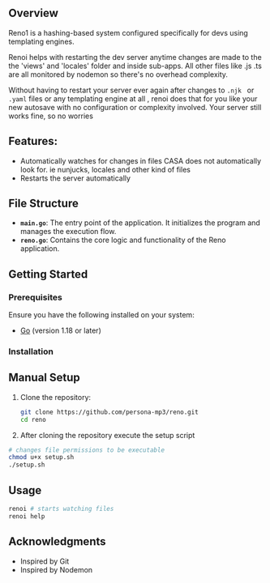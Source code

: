 ## Overview

Reno1 is a hashing-based system configured specifically for devs using templating engines.

Renoi helps with restarting the dev server anytime changes are made to the the 'views' and 'locales' folder and inside sub-apps. 
All other files like .js .ts are all monitored by nodemon so there's no  overhead complexity.

Without having to restart your server ever again after changes to ```.njk ``` or ```.yaml``` files or any templating engine at all
, renoi does that for you like your new autosave 
with no configuration or complexity involved. Your server still works fine, so no worries

## Features:

- Automatically watches for changes in files CASA does not automatically look for. ie nunjucks, locales and other kind of files 
- Restarts the server automatically 


## File Structure

- **`main.go`**: The entry point of the application. It initializes the program and manages the execution flow.
- **`reno.go`**: Contains the core logic and functionality of the Reno application.

## Getting Started

### Prerequisites

Ensure you have the following installed on your system:
- [Go](https://golang.org/dl/) (version 1.18 or later)

### Installation

## Manual Setup

1. Clone the repository:
    ```bash
    git clone https://github.com/persona-mp3/reno.git
    cd reno
    ```


2. After cloning the repository execute the setup script


```bash
# changes file permissions to be executable
chmod u+x setup.sh
./setup.sh
```

## Usage
```bash
renoi # starts watching files
renoi help
```


## Acknowledgments

- Inspired by Git 
- Inspired by Nodemon
